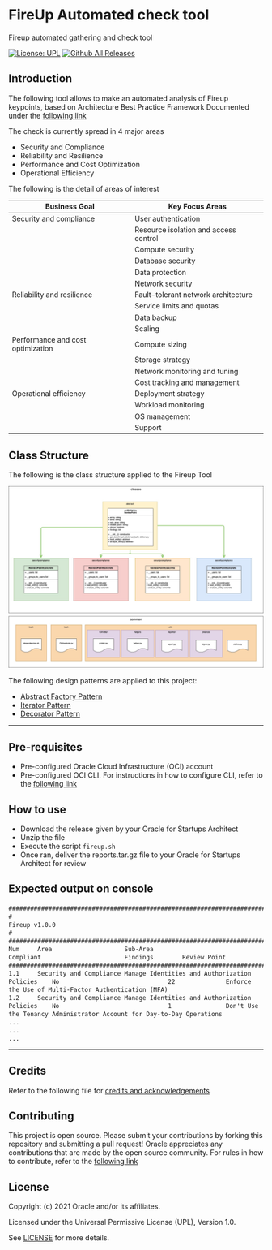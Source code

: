 # FireUp Automated check tool
Fireup automated gathering and check tool

[![License: UPL](https://img.shields.io/badge/license-UPL-green)](https://img.shields.io/badge/license-UPL-green) 
[![Github All Releases](https://img.shields.io/github/downloads/oraclecloudbricks/fireup/total.svg)](https://img.shields.io/github/downloads/oraclecloudbricks/fireup/total.svg)



## Introduction

The following tool allows to make an automated analysis of Fireup keypoints, based on Architecture Best Practice Framework Documented under the [following link](https://docs.oracle.com/en/solutions/oci-best-practices/)

The check is currently spread in 4 major areas

- Security and Compliance
- Reliability and Resilience
- Performance and Cost Optimization
- Operational Efficiency

The following is the detail of areas of interest

| Business Goal                     | Key Focus Areas                                                                                                               |
|-----------------------------------|-------------------------------------------------------------------------------------------------------------------------------|
| Security and compliance           | User authentication                                                                                                           |
|                                   | Resource isolation and access control                                                                                         |
|                                   | Compute security                                                                                                              |
|                                   | Database security                                                                                                             |
|                                   | Data protection                                                                                                               |
|                                   | Network security                                                                                                              |
| Reliability and resilience        | Fault-tolerant network architecture                                                                                           |
|                                   | Service limits and quotas                                                                                                     |
|                                   | Data backup                                                                                                                   |
|                                   | Scaling                                                                                                                       |
| Performance and cost optimization | Compute sizing                                                                                                                |
|                                   | Storage strategy                                                                                                              |
|                                   | Network monitoring and tuning                                                                                                 |
|                                   | Cost tracking and management                                                                                                  |
| Operational efficiency            | Deployment strategy                                                                                                           |
|                                   | Workload monitoring                                                                                                           |
|                                   | OS management                                                                                                                 |
|                                   | Support                                                                                                                       |



## Class Structure

The following is the class structure applied to the Fireup Tool

![Class Structure](./images/fireup_class_diagram.jpeg)

The following design patterns are applied to this project: 

- [Abstract Factory Pattern](https://en.wikipedia.org/wiki/Abstract_factory_pattern)
- [Iterator Pattern](https://en.wikipedia.org/wiki/Iterator_pattern)
- [Decorator Pattern](https://en.wikipedia.org/wiki/Decorator_pattern)

___

## Pre-requisites
- Pre-configured Oracle Cloud Infrastructure (OCI) account
- Pre-configured OCI CLI. For instructions in how to configure CLI, refer to the [following link](https://docs.oracle.com/en-us/iaas/Content/API/SDKDocs/climanualinst.htm)

## How to use

- Download the release given by your Oracle for Startups Architect
- Unzip the file 
- Execute the script `fireup.sh`
- Once ran, deliver the reports.tar.gz file to your Oracle for Startups Architect for review

## Expected output on console

```shell
########################################################################################################################################################################################################
#                                                                                            Fireup v1.0.0                                                                                             #
########################################################################################################################################################################################################
Num     Area                    Sub-Area                                        Compliant                       Findings        Review Point
########################################################################################################################################################################################################
1.1     Security and Compliance Manage Identities and Authorization Policies    No                              22              Enforce the Use of Multi-Factor Authentication (MFA)
1.2     Security and Compliance Manage Identities and Authorization Policies    No                              1               Don't Use the Tenancy Administrator Account for Day-to-Day Operations
...
...
...

```



___
## Credits

Refer to the following file for [credits and acknowledgements](AUTHORS.md)

## Contributing
This project is open source.  Please submit your contributions by forking this repository and submitting a pull request!  Oracle appreciates any contributions that are made by the open source community.
For rules in how to contribute, refer to the [following link](COLLABORATE.md)

## License
Copyright (c) 2021 Oracle and/or its affiliates.

Licensed under the Universal Permissive License (UPL), Version 1.0.

See [LICENSE](LICENSE) for more details.



